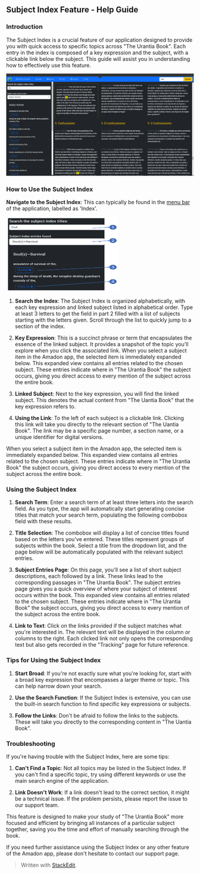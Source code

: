 ## Subject Index Feature - Help Guide

### Introduction

The Subject Index is a crucial feature of our application designed to provide you with quick access to specific topics across "The Urantia Book". Each entry in the index is composed of a key expression and the subject, with a clickable link below the subject. This guide will assist you in understanding how to effectively use this feature.

![The subjec index](images/Index.png)

### How to Use the Subject Index

**Navigate to the Subject Index**: This can typically be found in the [menu bar](menubar.md) of the application, labelled as 'Index'.

<img src="images/Index01.png" alt="Index contents" width="300" height="200" />

  
1.  **Search the Index**: The Subject Index is organized alphabetically, with each key expression and linked subject listed in alphabetical order. Type at least 3 letters to get the field in part 2 filled with a list of subjects starting with the letters given. Scroll through the list to quickly jump to a section of the index.
    
2.  **Key Expression**: This is a succinct phrase or term that encapsulates the essence of the linked subject. It provides a snapshot of the topic you'll explore when you click the associated link. When you select a subject item in the Amadon app, the selected item is immediately expanded below. This expanded view contains all entries related to the chosen subject. These entries indicate where in "The Urantia Book" the subject occurs, giving you direct access to every mention of the subject across the entire book.
    
3.  **Linked Subject**: Next to the key expression, you will find the linked subject. This denotes the actual content from "The Uantia Book" that the key expression refers to.
    
4.  **Using the Link**: To the left of each subject is a clickable link. Clicking this link will take you directly to the relevant section of "The Uantia Book". The link may be a specific page number, a section name, or a unique identifier for digital versions.

When you select a subject item in the Amadon app, the selected item is immediately expanded below. This expanded view contains all entries related to the chosen subject. These entries indicate where in "The Urantia Book" the subject occurs, giving you direct access to every mention of the subject across the entire book.

### Using the Subject Index

1.  **Search Term**: Enter a search term of at least three letters into the search field. As you type, the app will automatically start generating concise titles that match your search term, populating the following combobox field with these results.
    
2.  **Title Selection**: The combobox will display a list of concise titles found based on the letters you've entered. These titles represent groups of subjects within the book. Select a title from the dropdown list, and the page below will be automatically populated with the relevant subject entries.  
    
3.  **Subject Entries Page**: On this page, you'll see a list of short subject descriptions, each followed by a link. These links lead to the corresponding passages in "The Urantia Book". The subject entries page gives you a quick overview of where your subject of interest occurs within the book. This expanded view contains all entries related to the chosen subject. These entries indicate where in "The Urantia Book" the subject occurs, giving you direct access to every mention of the subject across the entire book.
    
4.  **Link to Text**: Click on the links provided if the subject matches what you're interested in. The relevant text will be displayed in the column or columns to the right. Each clicked link not only opens the corresponding text but also gets recorded in the "Tracking" page for future reference.

    

### Tips for Using the Subject Index

1.  **Start Broad**: If you're not exactly sure what you're looking for, start with a broad key expression that encompasses a larger theme or topic. This can help narrow down your search.
    
2.  **Use the Search Function**: If the Subject Index is extensive, you can use the built-in search function to find specific key expressions or subjects.
    
3.  **Follow the Links**: Don't be afraid to follow the links to the subjects. These will take you directly to the corresponding content in "The Uantia Book".
    

### Troubleshooting

If you're having trouble with the Subject Index, here are some tips:

1.  **Can't Find a Topic**: Not all topics may be listed in the Subject Index. If you can't find a specific topic, try using different keywords or use the main search engine of the application.
    
2.  **Link Doesn't Work**: If a link doesn't lead to the correct section, it might be a technical issue. If the problem persists, please report the issue to our support team.
    
This feature is designed to make your study of "The Urantia Book" more focused and efficient by bringing all instances of a particular subject together, saving you the time and effort of manually searching through the book.

If you need further assistance using the Subject Index or any other feature of the Amadon app, please don't hesitate to contact our support page.

> Written with [StackEdit](https://stackedit.io/).
<!--stackedit_data:
eyJoaXN0b3J5IjpbMTE5NDQzOTM3NSwtMTkxOTMyNTcxLDE1Nj
Q1MjczNDAsNTE1NTA3Njk1LC0xOTg1MzE5NzQsMTA0NTM2NzYz
Ml19
-->